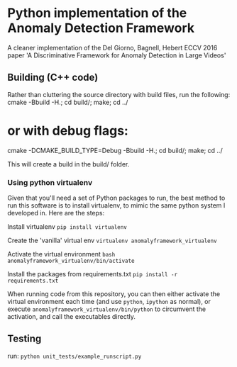 # Python implementation of the Anomaly Detection Framework
A cleaner implementation of the Del Giorno, Bagnell, Hebert ECCV 2016 paper 'A Discriminative Framework for Anomaly 
Detection in Large Videos'

## Building (C++ code)
Rather than cluttering the source directory with build files, run the following:
cmake -Bbuild -H.; cd build/; make; cd ../
# or with debug flags: 
cmake -DCMAKE_BUILD_TYPE=Debug -Bbuild -H.; cd build/; make; cd ../

This will create a build in the build/ folder.

### Using python virtualenv
Given that you'll need a set of Python packages to run, the best method to run this software is to install virtualenv, to mimic the same python system I developed in.  Here are the steps:

Install virtualenv
`pip install virtualenv`

Create the 'vanilla' virtual env
`virtualenv anomalyframework_virtualenv`

Activate the virtual environment
`bash anomalyframework_virtualenv/bin/activate`

Install the packages from requirements.txt
`pip install -r requirements.txt`

When running code from this repository, you can then either activate the virtual environment each time (and use `python`, `ipython` as normal), or execute `anomalyframework_virtualenv/bin/python` to circumvent the activation, and call the executables directly.

## Testing
run:
`python unit_tests/example_runscript.py`
